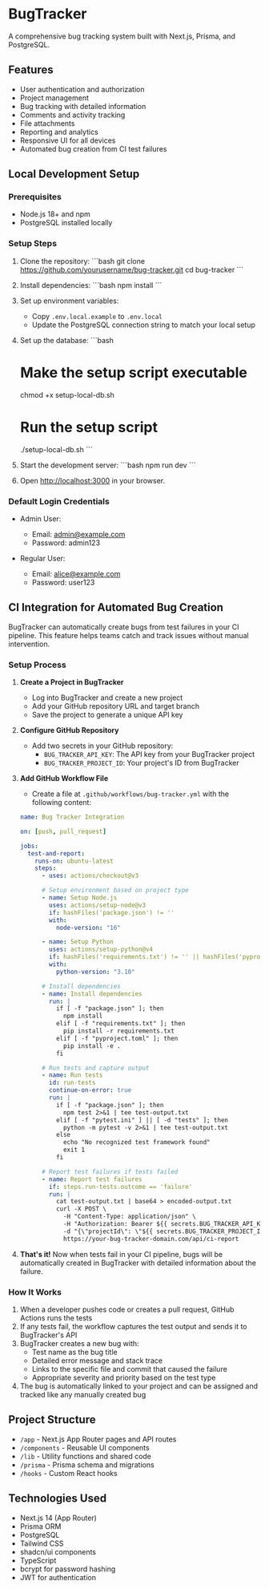 # BugTracker

A comprehensive bug tracking system built with Next.js, Prisma, and PostgreSQL.

## Features

- User authentication and authorization
- Project management
- Bug tracking with detailed information
- Comments and activity tracking
- File attachments
- Reporting and analytics
- Responsive UI for all devices
- Automated bug creation from CI test failures

## Local Development Setup

### Prerequisites

- Node.js 18+ and npm
- PostgreSQL installed locally

### Setup Steps

1. Clone the repository:
   \`\`\`bash
   git clone https://github.com/yourusername/bug-tracker.git
   cd bug-tracker
   \`\`\`

2. Install dependencies:
   \`\`\`bash
   npm install
   \`\`\`

3. Set up environment variables:

   - Copy `.env.local.example` to `.env.local`
   - Update the PostgreSQL connection string to match your local setup

4. Set up the database:
   \`\`\`bash

   # Make the setup script executable

   chmod +x setup-local-db.sh

   # Run the setup script

   ./setup-local-db.sh
   \`\`\`

5. Start the development server:
   \`\`\`bash
   npm run dev
   \`\`\`

6. Open [http://localhost:3000](http://localhost:3000) in your browser.

### Default Login Credentials

- Admin User:

  - Email: admin@example.com
  - Password: admin123

- Regular User:
  - Email: alice@example.com
  - Password: user123

## CI Integration for Automated Bug Creation

BugTracker can automatically create bugs from test failures in your CI pipeline. This feature helps teams catch and track issues without manual intervention.

### Setup Process

1. **Create a Project in BugTracker**

   - Log into BugTracker and create a new project
   - Add your GitHub repository URL and target branch
   - Save the project to generate a unique API key

2. **Configure GitHub Repository**

   - Add two secrets in your GitHub repository:
     - `BUG_TRACKER_API_KEY`: The API key from your BugTracker project
     - `BUG_TRACKER_PROJECT_ID`: Your project's ID from BugTracker

3. **Add GitHub Workflow File**

   - Create a file at `.github/workflows/bug-tracker.yml` with the following content:

   ```yaml
   name: Bug Tracker Integration

   on: [push, pull_request]

   jobs:
     test-and-report:
       runs-on: ubuntu-latest
       steps:
         - uses: actions/checkout@v3

         # Setup environment based on project type
         - name: Setup Node.js
           uses: actions/setup-node@v3
           if: hashFiles('package.json') != ''
           with:
             node-version: "16"

         - name: Setup Python
           uses: actions/setup-python@v4
           if: hashFiles('requirements.txt') != '' || hashFiles('pyproject.toml') != ''
           with:
             python-version: "3.10"

         # Install dependencies
         - name: Install dependencies
           run: |
             if [ -f "package.json" ]; then
               npm install
             elif [ -f "requirements.txt" ]; then
               pip install -r requirements.txt
             elif [ -f "pyproject.toml" ]; then
               pip install -e .
             fi

         # Run tests and capture output
         - name: Run tests
           id: run-tests
           continue-on-error: true
           run: |
             if [ -f "package.json" ]; then
               npm test 2>&1 | tee test-output.txt
             elif [ -f "pytest.ini" ] || [ -d "tests" ]; then
               python -m pytest -v 2>&1 | tee test-output.txt
             else
               echo "No recognized test framework found"
               exit 1
             fi

         # Report test failures if tests failed
         - name: Report test failures
           if: steps.run-tests.outcome == 'failure'
           run: |
             cat test-output.txt | base64 > encoded-output.txt
             curl -X POST \
               -H "Content-Type: application/json" \
               -H "Authorization: Bearer ${{ secrets.BUG_TRACKER_API_KEY }}" \
               -d "{\"projectId\": \"${{ secrets.BUG_TRACKER_PROJECT_ID }}\", \"commit\": \"${{ github.sha }}\", \"branch\": \"${{ github.ref_name }}\", \"repository\": \"${{ github.repository }}\", \"testOutput\": \"$(cat encoded-output.txt)\"}" \
               https://your-bug-tracker-domain.com/api/ci-report
   ```

4. **That's it!** Now when tests fail in your CI pipeline, bugs will be automatically created in BugTracker with detailed information about the failure.

### How It Works

1. When a developer pushes code or creates a pull request, GitHub Actions runs the tests
2. If any tests fail, the workflow captures the test output and sends it to BugTracker's API
3. BugTracker creates a new bug with:
   - Test name as the bug title
   - Detailed error message and stack trace
   - Links to the specific file and commit that caused the failure
   - Appropriate severity and priority based on the test type
4. The bug is automatically linked to your project and can be assigned and tracked like any manually created bug

## Project Structure

- `/app` - Next.js App Router pages and API routes
- `/components` - Reusable UI components
- `/lib` - Utility functions and shared code
- `/prisma` - Prisma schema and migrations
- `/hooks` - Custom React hooks

## Technologies Used

- Next.js 14 (App Router)
- Prisma ORM
- PostgreSQL
- Tailwind CSS
- shadcn/ui components
- TypeScript
- bcrypt for password hashing
- JWT for authentication
